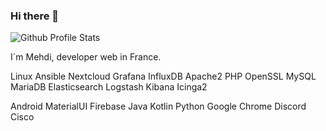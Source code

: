 
### Hi there 👋

![Github Profile Stats](https://github-readme-stats.vercel.app/api?username=<GITHUB_USERNAME>&show_icons=true&lang=FR)

I´m Mehdi, developer web in France.



Linux Ansible Nextcloud Grafana InfluxDB Apache2 PHP OpenSSL MySQL MariaDB Elasticsearch Logstash Kibana Icinga2

Android MaterialUI Firebase Java Kotlin Python Google Chrome Discord Cisco
